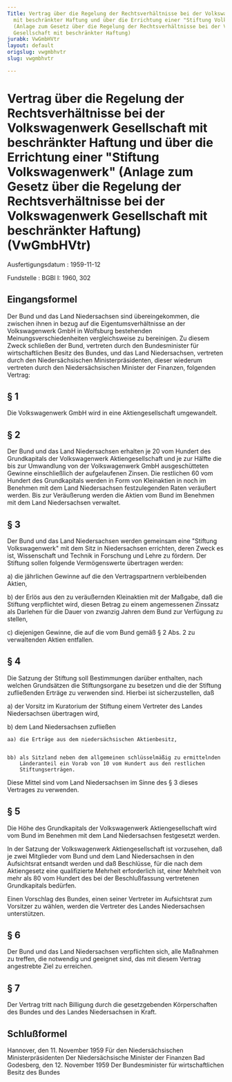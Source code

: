 ```yaml
---
Title: Vertrag über die Regelung der Rechtsverhältnisse bei der Volkswagenwerk Gesellschaft
  mit beschränkter Haftung und über die Errichtung einer "Stiftung Volkswagenwerk"
  (Anlage zum Gesetz über die Regelung der Rechtsverhältnisse bei der Volkswagenwerk
  Gesellschaft mit beschränkter Haftung)
jurabk: VwGmbHVtr
layout: default
origslug: vwgmbhvtr
slug: vwgmbhvtr

---
```


# Vertrag über die Regelung der Rechtsverhältnisse bei der Volkswagenwerk Gesellschaft mit beschränkter Haftung und über die Errichtung einer "Stiftung Volkswagenwerk" (Anlage zum Gesetz über die Regelung der Rechtsverhältnisse bei der Volkswagenwerk Gesellschaft mit beschränkter Haftung) (VwGmbHVtr)

Ausfertigungsdatum
:   1959-11-12

Fundstelle
:   BGBl I: 1960, 302

## Eingangsformel

Der Bund und das Land Niedersachsen sind übereingekommen, die zwischen
ihnen in bezug auf die Eigentumsverhältnisse an der Volkswagenwerk
GmbH in Wolfsburg bestehenden Meinungsverschiedenheiten
vergleichsweise zu bereinigen. Zu diesem Zweck schließen der Bund,
vertreten durch den Bundesminister für wirtschaftlichen Besitz des
Bundes, und das Land Niedersachsen, vertreten durch den
Niedersächsischen Ministerpräsidenten, dieser wiederum vertreten durch
den Niedersächsischen Minister der Finanzen, folgenden Vertrag:

## § 1

Die Volkswagenwerk GmbH wird in eine Aktiengesellschaft umgewandelt.

## § 2

Der Bund und das Land Niedersachsen erhalten je 20 vom Hundert des
Grundkapitals der Volkswagenwerk Aktiengesellschaft und je zur Hälfte
die bis zur Umwandlung von der Volkswagenwerk GmbH ausgeschütteten
Gewinne einschließlich der aufgelaufenen Zinsen.
Die restlichen 60 vom Hundert des Grundkapitals werden in Form von
Kleinaktien in noch im Benehmen mit dem Land Niedersachsen
festzulegenden Raten veräußert werden. Bis zur Veräußerung werden die
Aktien vom Bund im Benehmen mit dem Land Niedersachsen verwaltet.

## § 3

Der Bund und das Land Niedersachsen werden gemeinsam eine "Stiftung
Volkswagenwerk" mit dem Sitz in Niedersachsen errichten, deren Zweck
es ist, Wissenschaft und Technik in Forschung und Lehre zu fördern.
Der Stiftung sollen folgende Vermögenswerte übertragen werden:

a)  die jährlichen Gewinne auf die den Vertragspartnern verbleibenden
    Aktien,


b)  der Erlös aus den zu veräußernden Kleinaktien mit der Maßgabe, daß die
    Stiftung verpflichtet wird, diesen Betrag zu einem angemessenen
    Zinssatz als Darlehen für die Dauer von zwanzig Jahren dem Bund zur
    Verfügung zu stellen,


c)  diejenigen Gewinne, die auf die vom Bund gemäß § 2 Abs. 2 zu
    verwaltenden Aktien entfallen.

## § 4

Die Satzung der Stiftung soll Bestimmungen darüber enthalten, nach
welchen Grundsätzen die Stiftungsorgane zu besetzen und die der
Stiftung zufließenden Erträge zu verwenden sind.
Hierbei ist sicherzustellen, daß

a)  der Vorsitz im Kuratorium der Stiftung einem Vertreter des Landes
    Niedersachsen übertragen wird,


b)  dem Land Niedersachsen zufließen

    aa) die Erträge aus dem niedersächsischen Aktienbesitz,


    bb) als Sitzland neben dem allgemeinen schlüsselmäßig zu ermittelnden
        Länderanteil ein Vorab von 10 vom Hundert aus den restlichen
        Stiftungserträgen.






Diese Mittel sind vom Land Niedersachsen im Sinne des § 3 dieses
Vertrages zu verwenden.

## § 5

Die Höhe des Grundkapitals der Volkswagenwerk Aktiengesellschaft wird
vom Bund im Benehmen mit dem Land Niedersachsen festgesetzt werden.

In der Satzung der Volkswagenwerk Aktiengesellschaft ist vorzusehen,
daß je zwei Mitglieder vom Bund und dem Land Niedersachsen in den
Aufsichtsrat entsandt werden und daß Beschlüsse, für die nach dem
Aktiengesetz eine qualifizierte Mehrheit erforderlich ist, einer
Mehrheit von mehr als 80 vom Hundert des bei der Beschlußfassung
vertretenen Grundkapitals bedürfen.

Einen Vorschlag des Bundes, einen seiner Vertreter im Aufsichtsrat zum
Vorsitzer zu wählen, werden die Vertreter des Landes Niedersachsen
unterstützen.

## § 6

Der Bund und das Land Niedersachsen verpflichten sich, alle Maßnahmen
zu treffen, die notwendig und geeignet sind, das mit diesem Vertrag
angestrebte Ziel zu erreichen.

## § 7

Der Vertrag tritt nach Billigung durch die gesetzgebenden
Körperschaften des Bundes und des Landes Niedersachsen in Kraft.

## Schlußformel

Hannover, den 11. November 1959
Für den Niedersächsischen Ministerpräsidenten
Der Niedersächsische Minister der Finanzen
Bad Godesberg, den 12. November 1959
Der Bundesminister für wirtschaftlichen Besitz des Bundes

